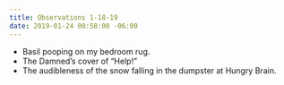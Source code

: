 ```yaml
---
title: Observations 1-18-19
date: 2019-01-24 00:58:00 -06:00
---
```


- Basil pooping on my bedroom rug.
- The Damned’s cover of “Help!”
- The audibleness of the snow falling in the dumpster at Hungry Brain.
